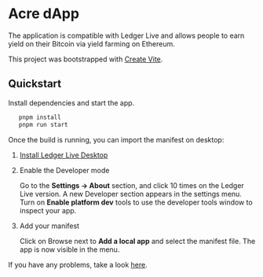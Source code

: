 # Acre dApp

The application is compatible with Ledger Live and allows people to earn yield on their Bitcoin via yield farming on Ethereum.

This project was bootstrapped with [Create Vite](https://github.com/vitejs/vite/tree/main/packages/create-vite).

## Quickstart

Install dependencies and start the app.

 ```bash
    pnpm install
    pnpm run start
```

Once the build is running, you can import the manifest on desktop:

1. [Install Ledger Live Desktop](https://www.ledger.com/ledger-live)
2. Enable the Developer mode

    Go to the **Settings -> About** section, and click 10 times on the Ledger Live version. A new Developer section appears in the settings menu. Turn on **Enable platform dev** tools to use the developer tools window to inspect your app.
3. Add your manifest

    Click on Browse next to **Add a local app** and select the manifest file. The app is now visible in the menu.

If you have any problems, take a look [here](https://developers.ledger.com/docs/non-dapp/tutorial/3-import/#desktop).
